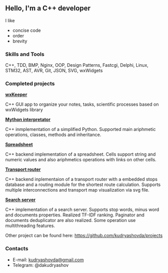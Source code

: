 ## Hello, I'm a C++ developer

I like
- concise code
- order
- brevity

### Skills and Tools
C++, TDD, BMP, Nginx, OOP, Design Patterns, Fastcgi, Delphi, Linux, STM32, AST, AVR, Git, JSON, SVG, wxWidgets

### Completed projects

[**wxKeeper**](https://kudryashovda.github.io/wxKepper30)

C++ GUI app to organize your notes, tasks, scientific processes based on wxWidgets library

[**Mython interpretator**](https://github.com/kudryashovda/mython)

C++ inmplementation of a simplified Python. Supported main ariphmetic operations, classes, methods and inheritance.

[**Spreadsheet**](https://github.com/kudryashovda/spreadsheet)

C++ backend implementation of a spreadsheet. Cells support string and numeric values and also ariphmetics operations with links on other cells. 

[**Transport router**](https://github.com/kudryashovda/transport_router)

C++ backend inplementaion of a transport router with a embedded stops database and a routing module for the shortest route calculation. Supports multiple interconnections and transport map visualization via svg file.

[**Search server**](https://github.com/kudryashovda/search_server)

C++ implementation of a search server. Supports stop words, minus word and documents properties. Realized TF-IDF ranking. Paginator and documents deduplicator are also realized. Some operation use multithreading features.



Other project can be found here: https://github.com/kudryashovda/projects

### Contacts
- E-mail: kudryashovda@gmail.com
- Telegram: @dakudryashov
